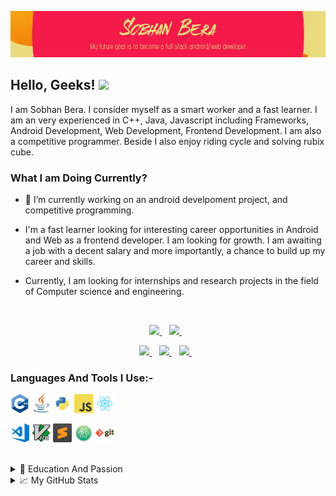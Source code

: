 <!--### Hi there I'm Sobhan 👋-->
<!-- ### I'm a Son, Student, Competitive Programmer, and Learner! -->

<p align='center'>
  <a href="https://github.com/SobhanBera/SobhanBera">
    <img src="https://github.com/SobhanBera/SobhanBera/blob/master/sobhan.gif" width="600" height="74" /></a>
</p>

## Hello, Geeks! <img src="https://media.giphy.com/media/hvRJCLFzcasrR4ia7z/giphy.gif" width="25px">

I am Sobhan Bera. I consider myself as a smart worker and a fast learner. I am an very experienced in C++, Java, Javascript including Frameworks, Android Development, Web Development, Frontend Development. I am also a competitive programmer. Beside I also enjoy riding cycle and solving rubix cube.

### What I am Doing Currently?

- 🔭 I’m currently working on an android develpoment project, and competitive programming.

- I'm a fast learner looking for interesting career opportunities in Android and Web as a frontend developer. I am looking for growth. I am awaiting a job with a decent salary and more importantly, a chance to build up my career and skills.

- Currently, I am looking for internships and research projects in the field of Computer science and engineering.

<br/>
<!--![Profile views](https://gpvc.arturio.dev/SobhanBera)-->

<p align='center'>
  <a href="https://www.linkedin.com/in/sobhan-bera-82a435197/">
    <img src="https://img.shields.io/badge/linkedin-%230077B5.svg?&style=for-the-badge&logo=linkedin&logoColor=white" />
  </a>&nbsp;&nbsp;
  <a href="https://www.instagram.com/sobhanbera_/">
    <img src="https://img.shields.io/badge/instagram-%23E4405F.svg?&style=for-the-badge&logo=instagram&logoColor=white" />        
  </a>&nbsp;&nbsp;
</p>

<p align='center'>
  <a href="https://www.facebook.com/sobhan.b.90/">
    <img src="https://img.shields.io/badge/facebook-%233b5998.svg?&style=for-the-badge&logo=facebook&logoColor=white" />
  </a>&nbsp;&nbsp;
  <a href="https://twitter.com/BeraSobhan">
    <img src="https://img.shields.io/badge/twitter-%2300acee.svg?&style=for-the-badge&logo=twitter&logoColor=white" />        
  </a>&nbsp;&nbsp;
  <a href="mailto:dhruvjainpenny@gmail.com">
    <img src="https://img.shields.io/badge/-sobhanbera258@gmail.com-c14438?style=for-the-badge&logo=Gmail&logoColor=white&link=mailto:sobhanbera258@gmail.com" />
  </a>&nbsp;&nbsp;
</p>

<!-- <p align="center">  -->
<!--   Visitor count<br> -->
<!--   <img src="https://profile-counter.glitch.me/SobhanBera/count.svg" /></p> -->

<!--### My Competitive Programming Profile :- -->

<!-- [<img align="left" alt="SobhanBera | CodeForces" width="22px" src="https://cdn.jsdelivr.net/npm/simple-icons@v3/icons/codeforces.svg" />][codeforces] -->
<!-- [<img align="left" alt="SobhanBera | CodeChef" width="22px" src="https://cdn.jsdelivr.net/npm/simple-icons@v3/icons/codechef.svg" />][codechef] -->
<!-- [<img align="left" alt="SobhanBera | HackerRank" width="22px" src="https://cdn.jsdelivr.net/npm/simple-icons@v3/icons/hackerrank.svg" />][hackerrank] -->
<!-- [<img align="left" alt="SobhanBera | HackerEarth" width="22px" src="https://cdn.jsdelivr.net/npm/simple-icons@v3/icons/hackerearth.svg" />][hackerearth] -->

<!--<br/>-->

### Languages And Tools I Use:-

<code><img height="30" src="https://raw.githubusercontent.com/github/explore/80688e429a7d4ef2fca1e82350fe8e3517d3494d/topics/cpp/cpp.png"></code>
<code><img height="30" src="https://raw.githubusercontent.com/github/explore/80688e429a7d4ef2fca1e82350fe8e3517d3494d/topics/java/java.png"></code>
<code><img height="30" src="https://raw.githubusercontent.com/github/explore/80688e429a7d4ef2fca1e82350fe8e3517d3494d/topics/python/python.png"></code>
<code><img height="30" src="https://raw.githubusercontent.com/github/explore/80688e429a7d4ef2fca1e82350fe8e3517d3494d/topics/javascript/javascript.png"></code>
<code><img height="30" src="https://raw.githubusercontent.com/github/explore/80688e429a7d4ef2fca1e82350fe8e3517d3494d/topics/react/react.png"></code>
<!-- <code><img height="30" src="https://raw.githubusercontent.com/github/explore/80688e429a7d4ef2fca1e82350fe8e3517d3494d/topics/html/html.png"></code> -->
<!-- <code><img height="30" src="https://raw.githubusercontent.com/github/explore/80688e429a7d4ef2fca1e82350fe8e3517d3494d/topics/css/css.png"></code> -->

<code><img height="30" src="https://raw.githubusercontent.com/github/explore/80688e429a7d4ef2fca1e82350fe8e3517d3494d/topics/visual-studio-code/visual-studio-code.png"></code>
<code><img height="30" src="https://raw.githubusercontent.com/github/explore/80688e429a7d4ef2fca1e82350fe8e3517d3494d/topics/vim/vim.png"></code>
<code><img height="30" src="https://raw.githubusercontent.com/github/explore/80688e429a7d4ef2fca1e82350fe8e3517d3494d/topics/sublime-text/sublime-text.png"></code>
<code><img height="30" src="https://raw.githubusercontent.com/github/explore/80688e429a7d4ef2fca1e82350fe8e3517d3494d/topics/atom/atom.png"></code>
<code><img height="30" src="https://raw.githubusercontent.com/github/explore/80688e429a7d4ef2fca1e82350fe8e3517d3494d/topics/git/git.png"></code>

<br/>

<details>
  <summary>📃 Education And Passion</summary>

## Education

- **Holy Home English High School Balaghat M.P.**\
📆 2010 - 2018
- **Balaghat English Higher Secondary School Balaghat M.P.**\
📆 2018 - 2002

## Passion

- Coding and Programming\
📆 2018 - Moment
- **Self Taught** Android Developer(Intermediate).\
📆 2018 - Moment
- Competitive Programming\
📆 2019 - Moment

</details>


<details>

<summary>📈 My GitHub Stats</summary>
  <p align='left'>
    <a href="#"><img src="https://github-readme-stats.vercel.app/api?username=SobhanBera&show_icons=true&count_private=true&theme=radical" width="380"></a>
  </p>

[![Top Langs](https://github-readme-stats.vercel.app/api/top-langs/?username=SobhanBera&layout=compact)](https://github.com/SobhanBera)
  
  <p align='left'>
    <img src="https://github-profile-trophy.vercel.app/?username=SobhanBera&theme=gruvbox&column=3&margin-w=15&margin-h=15"/>
  <!--      (https://github.com/SobhanBera/github-profile-trophy) -->
  </p>
</details>

[linkedin]: https://www.linkedin.com/in/sobhan-bera-82a435197/
[twitter]: https://twitter.com/BeraSobhan
[instagram]: https://www.instagram.com/sobhanbera_/
[facebook]: https://www.facebook.com/sobhan.b.90/
[codeforces]: https://codeforces.com/profile/sobhanbera
[codechef]: https://www.codechef.com/users/sobhanbera
[hackerrank]: https://www.hackerrank.com/lastwarrior436
[hackerearth]: https://www.hackerearth.com/@Sobhan_Bera
[vim]: https://www.vim.org/download.php
[atom]: https://atom.io/
[sublime]: https://www.sublimetext.com/
[android]: https://developer.android.com/studio/
[vsc]: https://code.visualstudio.com/
[git]: https://git-scm.com/downloads
